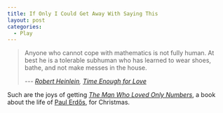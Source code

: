 ```yaml
---
title: If Only I Could Get Away With Saying This
layout: post
categories:
  - Play
---
```

> Anyone who cannot cope with mathematics is not fully human. At best he is a tolerable subhuman who has learned to wear shoes, bathe, and not make messes in the house.
>
> --- <cite>[Robert Heinlein](https://en.wikipedia.org/wiki/Robert_A._Heinlein), [_Time Enough for Love_](https://en.wikipedia.org/wiki/Time_Enough_for_Love)</cite>

Such are the joys of getting [_The Man Who Loved Only Numbers_](https://en.wikipedia.org/wiki/The_Man_Who_Loved_Only_Numbers), a book about the life of [Paul Erdős](https://en.wikipedia.org/wiki/Paul_Erdős), for Christmas.
